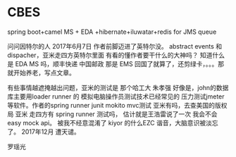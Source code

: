 # CBES
spring boot+camel MS + EDA +hibernate+iluwatar+redis for JMS queue



问问因特尔的人 2017年6月7日 作者前脚迈进了英特尔没。 abstract events 和 dispacher，亚米走四方英特尔里面 有看的懂作者要干什么的大神吗？
知道什么是 EDA MS 吗，顺丰快递 中国邮政 那是 EMS
回国了就算了，还剪绿卡，。。。那就开始养老，写点文章。

有些事情越遮掩越出问题，亚米的测试是 那个哈工大 朱孝强 好像是，john的数据库主要用loader runner 的 模拟电脑操作员测试技术已经常见的 压力测试jmeter等软件。作者的spring runner junit mokito mvc测试 亚米有吗，去查美国的版权局 亚米 走四方有 spring runner 测试吗， 估计就是王浩雷说了一次 我会不会 easy mock api。 被我不经意混淆了 kiyor 的什么EZC 谐音，大脑意识被淡忘了。   2017年12月 遭天谴。


罗瑶光
